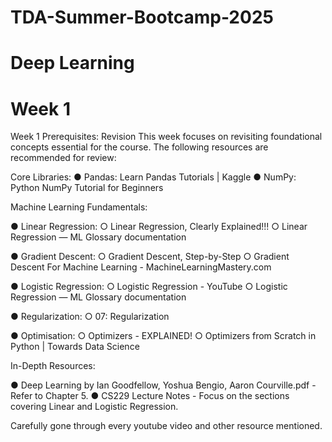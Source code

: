 # TDA-Summer-Bootcamp-2025
# Deep Learning
# Week 1

Week 1 Prerequisites: Revision
This week focuses on revisiting foundational concepts essential for the course. The following resources are recommended for review:


Core Libraries:
● Pandas: Learn Pandas Tutorials | Kaggle
● NumPy: Python NumPy Tutorial for Beginners


Machine Learning Fundamentals:

● Linear Regression:
○ Linear Regression, Clearly Explained!!!
○ Linear Regression — ML Glossary documentation

● Gradient Descent:
○ Gradient Descent, Step-by-Step
○ Gradient Descent For Machine Learning - MachineLearningMastery.com

● Logistic Regression:
○ Logistic Regression - YouTube
○ Logistic Regression — ML Glossary documentation

● Regularization:
○ 07: Regularization

● Optimisation:
○ Optimizers - EXPLAINED!
○ Optimizers from Scratch in Python | Towards Data Science

In-Depth Resources:

● Deep Learning by Ian Goodfellow, Yoshua Bengio, Aaron Courville.pdf - Refer to Chapter 5.
● CS229 Lecture Notes - Focus on the sections covering Linear and Logistic Regression.

Carefully gone through every youtube video and other resource mentioned.